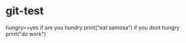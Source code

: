 # git-test
hungry==yes
if are you hundry
  print("eat samosa")
if you dont hungry
  print("do work")
